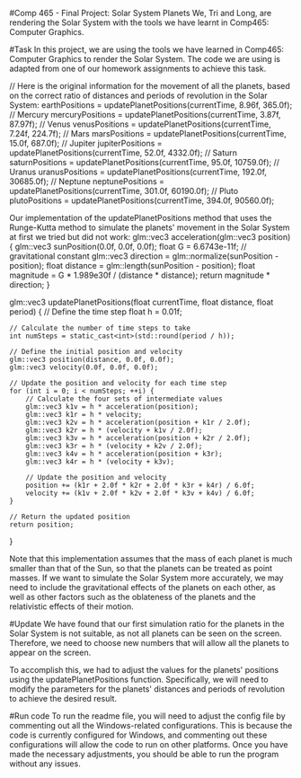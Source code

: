 #Comp 465 - Final Project: Solar System Planets
We, Tri and Long, are rendering the Solar System with the tools we have learnt in Comp465: Computer Graphics. 

#Task
In this project, we are using the tools we have learned in Comp465: Computer Graphics to render the Solar System. The code we are using is adapted from one of our homework assignments to achieve this task.

// Here is the original information for the movement of all the planets, based on the correct ratio of distances and periods of revolution in the Solar System:
earthPositions = updatePlanetPositions(currentTime, 8.96f, 365.0f);
// Mercury
mercuryPositions = updatePlanetPositions(currentTime, 3.87f, 87.97f);
// Venus
venusPositions = updatePlanetPositions(currentTime, 7.24f, 224.7f);
// Mars
marsPositions = updatePlanetPositions(currentTime, 15.0f, 687.0f);
// Jupiter
jupiterPositions = updatePlanetPositions(currentTime, 52.0f, 4332.0f);
// Saturn
saturnPositions = updatePlanetPositions(currentTime, 95.0f, 10759.0f);
// Uranus
uranusPositions = updatePlanetPositions(currentTime, 192.0f, 30685.0f);
// Neptune
neptunePositions = updatePlanetPositions(currentTime, 301.0f, 60190.0f);
// Pluto
plutoPositions = updatePlanetPositions(currentTime, 394.0f, 90560.0f);


Our implementation of the updatePlanetPositions method that uses the Runge-Kutta method to simulate the planets' movement in the Solar System at first we tried but did not work:
glm::vec3 acceleration(glm::vec3 position) {
    glm::vec3 sunPosition(0.0f, 0.0f, 0.0f);
    float G = 6.6743e-11f; // gravitational constant
    glm::vec3 direction = glm::normalize(sunPosition - position);
    float distance = glm::length(sunPosition - position);
    float magnitude = G * 1.989e30f / (distance * distance);
    return magnitude * direction;
}

glm::vec3 updatePlanetPositions(float currentTime, float distance, float period) {
    // Define the time step
    float h = 0.01f;

    // Calculate the number of time steps to take
    int numSteps = static_cast<int>(std::round(period / h));

    // Define the initial position and velocity
    glm::vec3 position(distance, 0.0f, 0.0f);
    glm::vec3 velocity(0.0f, 0.0f, 0.0f);

    // Update the position and velocity for each time step
    for (int i = 0; i < numSteps; ++i) {
        // Calculate the four sets of intermediate values
        glm::vec3 k1v = h * acceleration(position);
        glm::vec3 k1r = h * velocity;
        glm::vec3 k2v = h * acceleration(position + k1r / 2.0f);
        glm::vec3 k2r = h * (velocity + k1v / 2.0f);
        glm::vec3 k3v = h * acceleration(position + k2r / 2.0f);
        glm::vec3 k3r = h * (velocity + k2v / 2.0f);
        glm::vec3 k4v = h * acceleration(position + k3r);
        glm::vec3 k4r = h * (velocity + k3v);

        // Update the position and velocity
        position += (k1r + 2.0f * k2r + 2.0f * k3r + k4r) / 6.0f;
        velocity += (k1v + 2.0f * k2v + 2.0f * k3v + k4v) / 6.0f;
    }

    // Return the updated position
    return position;
}

Note that this implementation assumes that the mass of each planet is much smaller than that of the Sun, so that the planets can be treated as point masses. If we want to simulate the Solar System more accurately, we may need to include the gravitational effects of the planets on each other, as well as other factors such as the oblateness of the planets and the relativistic effects of their motion.


#Update
We have found that our first simulation ratio for the planets in the Solar System is not suitable, as not all planets can be seen on the screen. Therefore, we need to choose new numbers that will allow all the planets to appear on the screen.

To accomplish this, we had to adjust the values for the planets' positions using the updatePlanetPositions function. Specifically, we will need to modify the parameters for the planets' distances and periods of revolution to achieve the desired result.

#Run code
To run the readme file, you will need to adjust the config file by commenting out all the Windows-related configurations. This is because the code is currently configured for Windows, and commenting out these configurations will allow the code to run on other platforms. Once you have made the necessary adjustments, you should be able to run the program without any issues.

